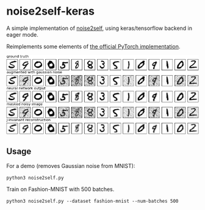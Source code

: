 # noise2self-keras
A simple implementation of [noise2self](https://arxiv.org/abs/1901.11365), using keras/tensorflow backend in eager mode.

Reimplements some elements of [the official PyTorch implementation](https://github.com/czbiohub/noise2self). 

![An example of training noise2self on MNIST augmented with gaussian noise, after 300 epochs ](https://raw.githubusercontent.com/zfisher/noise2self-keras/master/images/mnist.png)

## Usage

For a demo (removes Gaussian noise from MNIST):

```shell
python3 noise2self.py
````

Train on Fashion-MNIST with 500 batches.

```shell
python3 noise2self.py --dataset fashion-mnist --num-batches 500
````